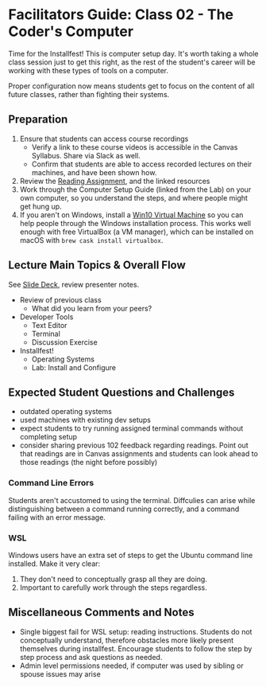 # Facilitators Guide: Class 02 - The Coder's Computer

Time for the Installfest! This is computer setup day. It's worth taking a whole class session just to get this right, as the rest of the student's career will be working with these types of tools on a computer. 

Proper configuration now means students get to focus on the content of all future classes, rather than fighting their systems. 

## Preparation
1. Ensure that students can access course recordings
    - Verify a link to these course videos is accessible in the Canvas Syllabus. Share via Slack as well.
    - Confirm that students are able to access recorded lectures on their machines, and have been shown how.
1. Review the [Reading Assignment](../DISCUSSION.md), and the linked resources
1. Work through the Computer Setup Guide (linked from the Lab) on your own computer, so you understand the steps, and where people might get hung up. 
1. If you aren't on Windows, install a [Win10 Virtual Machine](https://developer.microsoft.com/en-us/microsoft-edge/tools/vms/) so you can help people through the Windows installation process. This works well enough with free VirtualBox (a VM manager), which can be installed on macOS with `brew cask install virtualbox`. 

## Lecture Main Topics & Overall Flow
See [Slide Deck](https://docs.google.com/presentation/d/1A5HceeyBY6iZ-yEidix8lI2JLQViYxFbNK8Ij2UWgHs/edit), review presenter notes.

- Review of previous class
  - What did you learn from your peers?
- Developer Tools
  - Text Editor
  - Terminal
  - Discussion Exercise
- Installfest! 
  - Operating Systems
  - Lab: Install and Configure

## Expected Student Questions and Challenges
- outdated operating systems
- used machines with existing dev setups
- expect students to try running assigned terminal commands without completing setup
- consider sharing previous 102 feedback regarding readings.  Point out that readings are in Canvas assignments and students can look ahead to those readings (the night before possibly)

### Command Line Errors

Students aren't accustomed to using the terminal.  Diffculies can arise while distinguishing between a command running correctly, and a command failing with an error message. 

### WSL

Windows users have an extra set of steps to get the Ubuntu command line installed. Make it very clear: 
1. They don't need to conceptually grasp all they are doing. 
2. Important to carefully work through the steps regardless. 

## Miscellaneous Comments and Notes
- Single biggest fail for WSL setup:  reading instructions.  Students do not conceptually understand, therefore obstacles more likely present themselves during installfest.  Encourage students to follow the step by step process and ask questions as needed.
- Admin level permissions needed, if computer was used by sibling or spouse issues may arise
